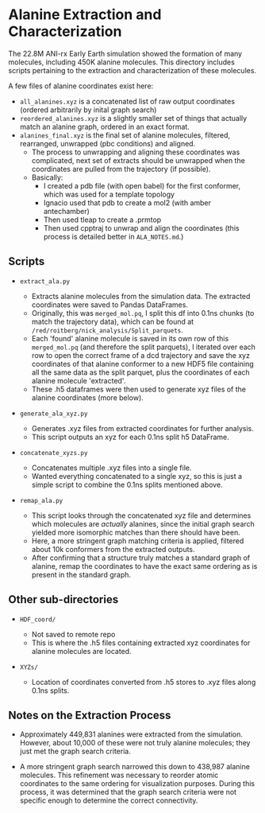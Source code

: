 # Alanine Extraction and Characterization

The 22.8M ANI-rx Early Earth simulation showed the formation of many molecules, including 450K alanine molecules. This directory includes scripts pertaining to the extraction and characterization of these molecules.

A few files of alanine coordinates exist here:
- `all_alanines.xyz` is a concatenated list of raw output coordinates (ordered arbitrarily by inital graph search)
- `reordered_alanines.xyz` is a slightly smaller set of things that actually match an alanine graph, ordered in an exact format.
- `alanines_final.xyz` is the final set of alanine molecules, filtered, rearranged, unwrapped (pbc conditions) and aligned. 
  - The process to unwrapping and aligning these coordinates was complicated, next set of extracts should be unwrapped when the coordinates are pulled from the trajectory (if possible).
  - Basically:
    - I created a pdb file (with open babel) for the first conformer, which was used for a template topology
    - Ignacio used that pdb to create a mol2 (with amber antechamber)
    - Then used tleap to create a .prmtop
    - Then used cpptraj to unwrap and align the coordinates (this process is detailed better in `ALA_NOTES.md`.)

## Scripts

- `extract_ala.py`
  - Extracts alanine molecules from the simulation data. The extracted coordinates were saved to Pandas DataFrames. 
  - Originally, this was `merged_mol.pq`, I split this df into 0.1ns chunks (to match the trajectory data), which can be found at `/red/roitberg/nick_analysis/Split_parquets`.
  - Each 'found' alanine molecule is saved in its own row of this `merged_mol.pq` (and therefore the split parquets), I iterated over each row to open the correct frame of a dcd trajectory and save the xyz coordinates of that alanine conformer to a new HDF5 file containing all the same data as the split parquet, plus the coordinates of each alanine molecule 'extracted'. 
  - These .h5 dataframes were then used to generate xyz files of the alanine coordinates (more below).

- `generate_ala_xyz.py`
  - Generates .xyz files from extracted coordinates for further analysis.
  - This script outputs an xyz for each 0.1ns split h5 DataFrame.

- `concatenate_xyzs.py`
  - Concatenates multiple .xyz files into a single file.
  - Wanted everything concatenated to a single xyz, so this is just a simple script to combine the 0.1ns splits mentioned above.

- `remap_ala.py`
  - This script looks through the concatenated xyz file and determines which molecules are *actually* alanines, since the initial graph search yielded more isomorphic matches than there should have been.
  - Here, a more stringent graph matching criteria is applied, filtered about 10k conformers from the extracted outputs. 
  - After confirming that a structure truly matches a standard graph of alanine, remap the coordinates to have the exact same ordering as is present in the standard graph.

## Other sub-directories

- `HDF_coord/`
  - Not saved to remote repo
  - This is where the .h5 files containing extracted xyz coordinates for alanine molecules are located.

- `XYZs/`
  - Location of coordinates converted from .h5 stores to .xyz files along 0.1ns splits.

## Notes on the Extraction Process

- Approximately 449,831 alanines were extracted from the simulation. However, about 10,000 of these were not truly alanine molecules; they just met the graph search criteria.

- A more stringent graph search narrowed this down to 438,987 alanine molecules. This refinement was necessary to reorder atomic coordinates to the same ordering for visualization purposes. During this process, it was determined that the graph search criteria were not specific enough to determine the correct connectivity.
